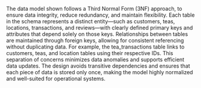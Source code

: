 The data model shown follows a Third Normal Form (3NF) approach, to ensure data integrity, reduce redundancy, and maintain flexibility. Each table in the schema represents a distinct entity—such as customers, teas, locations, transactions, and reviews—with clearly defined primary keys and attributes that depend solely on those keys. Relationships between tables are maintained through foreign keys, allowing for consistent referencing without duplicating data. For example, the tea_transactions table links to customers, teas, and location tables using their respective IDs. This separation of concerns minimizes data anomalies and supports efficient data updates. The design avoids transitive dependencies and ensures that each piece of data is stored only once, making the model highly normalized and well-suited for operational systems.